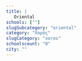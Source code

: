 ```yaml
---
title: |
   Oriental
schools: [""]
slugSubcategory: "oriental"
category: "Χορός"
slugCategory: "xoros"
schoolscount: "0"
city: ""
---
```


